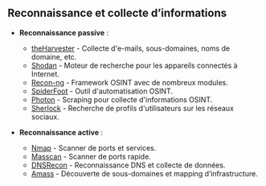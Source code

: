 ## Reconnaissance et collecte d’informations

- **Reconnaissance passive** : 
  - [theHarvester](https://github.com/laramies/theHarvester) - Collecte d'e-mails, sous-domaines, noms de domaine, etc.
  - [Shodan](https://www.shodan.io/) - Moteur de recherche pour les appareils connectés à Internet.
  - [Recon-ng](https://github.com/lanmaster53/recon-ng) - Framework OSINT avec de nombreux modules.
  - [SpiderFoot](https://www.spiderfoot.net/) - Outil d'automatisation OSINT.
  - [Photon](https://github.com/s0md3v/Photon) - Scraping pour collecte d'informations OSINT.
  - [Sherlock](https://github.com/sherlock-project/sherlock) - Recherche de profils d'utilisateurs sur les réseaux sociaux.

- **Reconnaissance active** : 
  - [Nmap](https://nmap.org/) - Scanner de ports et services.
  - [Masscan](https://github.com/robertdavidgraham/masscan) - Scanner de ports rapide.
  - [DNSRecon](https://github.com/darkoperator/dnsrecon) - Reconnaissance DNS et collecte de données.
  - [Amass](https://github.com/OWASP/Amass) - Découverte de sous-domaines et mapping d’infrastructure.
